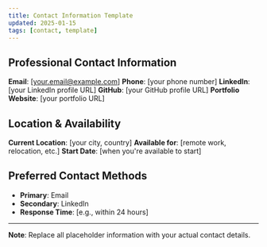 ```yaml
---
title: Contact Information Template
updated: 2025-01-15
tags: [contact, template]
---
```


## Professional Contact Information

**Email**: [your.email@example.com]
**Phone**: [your phone number]
**LinkedIn**: [your LinkedIn profile URL]
**GitHub**: [your GitHub profile URL]
**Portfolio Website**: [your portfolio URL]

## Location & Availability

**Current Location**: [your city, country]
**Available for**: [remote work, relocation, etc.]
**Start Date**: [when you're available to start]

## Preferred Contact Methods

- **Primary**: Email
- **Secondary**: LinkedIn
- **Response Time**: [e.g., within 24 hours]

---

**Note**: Replace all placeholder information with your actual contact details.
